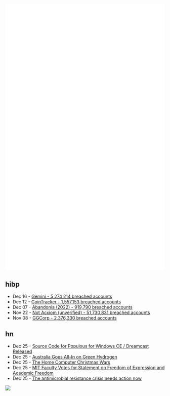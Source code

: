 ![Metrics](https://raw.githubusercontent.com/phixion/phixion/master/metrics.svg)

## hibp

<!--
for https://github.com/phixion/phixion/blob/main/.github/workflows/feeds.yml
-->
<!--START_SECTION:haveibeenpwnd-->
- Dec 16 - [Gemini - 5,274,214 breached accounts](https://haveibeenpwned.com/PwnedWebsites#Gemini)
- Dec 12 - [CoinTracker - 1,557,153 breached accounts](https://haveibeenpwned.com/PwnedWebsites#CoinTracker)
- Dec 07 - [Abandonia (2022) - 919,790 breached accounts](https://haveibeenpwned.com/PwnedWebsites#Abandonia2022)
- Nov 22 - [Not Acxiom (unverified) - 51,730,831 breached accounts](https://haveibeenpwned.com/PwnedWebsites#NotAcxiom)
- Nov 08 - [GGCorp - 2,376,330 breached accounts](https://haveibeenpwned.com/PwnedWebsites#GGCorp)
<!--END_SECTION:haveibeenpwnd-->

## hn

<!--
for https://github.com/phixion/phixion/blob/main/.github/workflows/feeds.yml
-->
<!--START_SECTION:hn-->
- Dec 25 - [Source Code for Populous for Windows CE / Dreamcast Released](https://github.com/LemonHaze420/DCPopulous)
- Dec 25 - [Australia Goes All-In on Green Hydrogen](https://spectrum.ieee.org/green-hydrogen)
- Dec 25 - [The Home Computer Christmas Wars](https://paleotronic.com/2019/12/01/the-home-computer-christmas-wars/)
- Dec 25 - [MIT Faculty Votes for Statement on Freedom of Expression and Academic Freedom](https://twitter.com/thefireorg/status/1606010943309336576)
- Dec 25 - [The antimicrobial resistance crisis needs action now](https://journals.plos.org/plosbiology/article?id=10.1371/journal.pbio.3001918)
<!--END_SECTION:hn-->

<!--
for https://yhype.me
-->
![](https://hit.yhype.me/github/profile?user_id=13013670)
